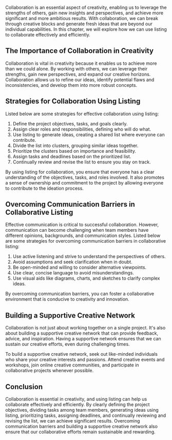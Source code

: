 
Collaboration is an essential aspect of creativity, enabling us to leverage the strengths of others, gain new insights and perspectives, and achieve more significant and more ambitious results. With collaboration, we can break through creative blocks and generate fresh ideas that are beyond our individual capabilities. In this chapter, we will explore how we can use listing to collaborate effectively and efficiently.

The Importance of Collaboration in Creativity
---------------------------------------------

Collaboration is vital in creativity because it enables us to achieve more than we could alone. By working with others, we can leverage their strengths, gain new perspectives, and expand our creative horizons. Collaboration allows us to refine our ideas, identify potential flaws and inconsistencies, and develop them into more robust concepts.

Strategies for Collaboration Using Listing
------------------------------------------

Listed below are some strategies for effective collaboration using listing:

1. Define the project objectives, tasks, and goals clearly.
2. Assign clear roles and responsibilities, defining who will do what.
3. Use listing to generate ideas, creating a shared list where everyone can contribute.
4. Divide the list into clusters, grouping similar ideas together.
5. Prioritize the clusters based on importance and feasibility.
6. Assign tasks and deadlines based on the prioritized list.
7. Continually review and revise the list to ensure you stay on track.

By using listing for collaboration, you ensure that everyone has a clear understanding of the objectives, tasks, and roles involved. It also promotes a sense of ownership and commitment to the project by allowing everyone to contribute to the ideation process.

Overcoming Communication Barriers in Collaborative Listing
----------------------------------------------------------

Effective communication is critical to successful collaboration. However, communication can become challenging when team members have different opinions, backgrounds, and communication styles. Listed below are some strategies for overcoming communication barriers in collaborative listing:

1. Use active listening and strive to understand the perspectives of others.
2. Avoid assumptions and seek clarification when in doubt.
3. Be open-minded and willing to consider alternative viewpoints.
4. Use clear, concise language to avoid misunderstandings.
5. Use visual aids like diagrams, charts, and sketches to clarify complex ideas.

By overcoming communication barriers, you can foster a collaborative environment that is conducive to creativity and innovation.

Building a Supportive Creative Network
--------------------------------------

Collaboration is not just about working together on a single project. It's also about building a supportive creative network that can provide feedback, advice, and inspiration. Having a supportive network ensures that we can sustain our creative efforts, even during challenging times.

To build a supportive creative network, seek out like-minded individuals who share your creative interests and passions. Attend creative events and workshops, join online creative communities, and participate in collaborative projects whenever possible.

Conclusion
----------

Collaboration is essential in creativity, and using listing can help us collaborate effectively and efficiently. By clearly defining the project objectives, dividing tasks among team members, generating ideas using listing, prioritizing tasks, assigning deadlines, and continually reviewing and revising the list, we can achieve significant results. Overcoming communication barriers and building a supportive creative network also ensure that our collaborative efforts remain sustainable and rewarding.
